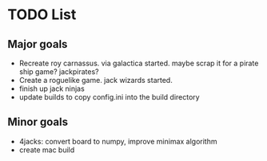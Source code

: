 # TODO List

## Major goals

-   Recreate roy carnassus. via galactica started. maybe scrap it for a pirate ship game? jackpirates?
-   Create a roguelike game. jack wizards started.
-   finish up jack ninjas
-   update builds to copy config.ini into the build directory

## Minor goals

-   4jacks: convert board to numpy, improve minimax algorithm
-   create mac build
